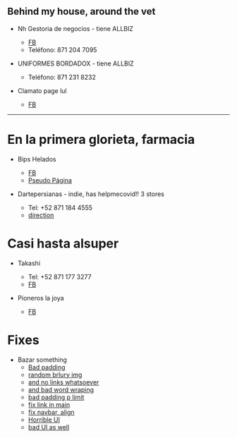 ## Behind my house, around the vet
- Nh Gestoria de negocios - tiene ALLBIZ
  - [FB](https://www.facebook.com/nhgestoria)
  - Teléfono: 871 204 7095

- UNIFORMES BORDADOX - tiene ALLBIZ
  - Teléfono: 871 231 8232

- Clamato page lul
  - [FB](https://www.facebook.com/Clamachinoriginal/)

<!-- --- -->
---
<!-- --- -->
# En la primera glorieta, farmacia
- Bips Helados
  - [FB](https://www.facebook.com/grupobips/)
  - [Pseudo Página](http://bips.com.mx/index.html)


-  Dartepersianas - indie, has helpmecovid!! 3 stores
   -  Tel: +52 871 184 4555
   -  [direction](https://goo.gl/maps/jxYDfbBo6MtvfpBq9)



# Casi hasta alsuper
- Takashi
  - Tel: +52 871 177 3277
  - [FB](https://www.facebook.com/pages/category/Japanese-Restaurant/Takashi-105047180976337/)


- Pioneros la joya
  - [FB](https://www.facebook.com/people/Taqueria-Los-pioneros-de-la-Joya/100048542900952/)


# Fixes
- Bazar something
  <!-- - [page](https://www.xicoprestamoseguro.mx) -->
  - [Bad padding](https://www.xicoprestamoseguro.mx/nosotros/)
  - [random brlury img](https://www.xicoprestamoseguro.mx/monterrey1/)
  - [and no links whatsoever](https://www.xicoprestamoseguro.mx/monterrey1/)
  - [and bad word wraping](https://www.xicoprestamoseguro.mx/monterrey1/)
  - [bad padding p limit](https://www.xicoprestamoseguro.mx/servicios/)
  - [fix link in main](https://bazar-e.mx/)
  - [fix navbar, align](#)
  - [Horrible UI](https://www.xicoprestamoseguro.mx/preguntas-frecuentes/)
  - [bad UI as well](https://www.xicoprestamoseguro.mx/contacto/)

